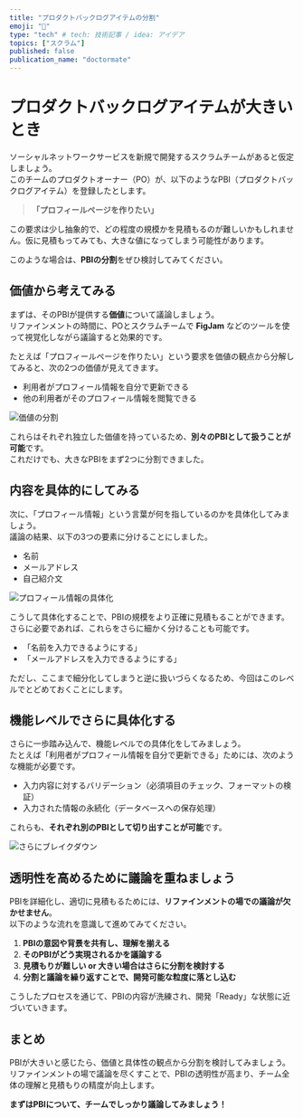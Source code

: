 ```yaml
---
title: "プロダクトバックログアイテムの分割"
emoji: "🎉"
type: "tech" # tech: 技術記事 / idea: アイデア
topics: ["スクラム"]
published: false
publication_name: "doctormate"
---
```

# プロダクトバックログアイテムが大きいとき

ソーシャルネットワークサービスを新規で開発するスクラムチームがあると仮定しましょう。  
このチームのプロダクトオーナー（PO）が、以下のようなPBI（プロダクトバックログアイテム）を登録したとします。

> **「プロフィールページを作りたい」**

この要求は少し抽象的で、どの程度の規模かを見積もるのが難しいかもしれません。仮に見積もってみても、大きな値になってしまう可能性があります。

このような場合は、**PBIの分割**をぜひ検討してみてください。


## 価値から考えてみる

まずは、そのPBIが提供する**価値**について議論しましょう。  
リファインメントの時間に、POとスクラムチームで **FigJam** などのツールを使って視覚化しながら議論すると効果的です。

たとえば「プロフィールページを作りたい」という要求を価値の観点から分解してみると、次の2つの価値が見えてきます。

- 利用者がプロフィール情報を自分で更新できる  
- 他の利用者がそのプロフィール情報を閲覧できる

![価値の分割](https://storage.googleapis.com/zenn-user-upload/31c19c843731-20250724.png)

これらはそれぞれ独立した価値を持っているため、**別々のPBIとして扱うことが可能**です。  
これだけでも、大きなPBIをまず2つに分割できました。


## 内容を具体的にしてみる

次に、「プロフィール情報」という言葉が何を指しているのかを具体化してみましょう。  
議論の結果、以下の3つの要素に分けることにしました。

- 名前  
- メールアドレス  
- 自己紹介文

![プロフィール情報の具体化](https://storage.googleapis.com/zenn-user-upload/18bd0d5f2d3c-20250724.png)

こうして具体化することで、PBIの規模をより正確に見積もることができます。  
さらに必要であれば、これらをさらに細かく分けることも可能です。

- 「名前を入力できるようにする」
- 「メールアドレスを入力できるようにする」

ただし、ここまで細分化してしまうと逆に扱いづらくなるため、今回はこのレベルでとどめておくことにします。


## 機能レベルでさらに具体化する

さらに一歩踏み込んで、機能レベルでの具体化をしてみましょう。  
たとえば「利用者がプロフィール情報を自分で更新できる」ためには、次のような機能が必要です。

- 入力内容に対するバリデーション（必須項目のチェック、フォーマットの検証）  
- 入力された情報の永続化（データベースへの保存処理）

これらも、**それぞれ別のPBIとして切り出すことが可能**です。

![さらにブレイクダウン](https://storage.googleapis.com/zenn-user-upload/e9dcf7b429c6-20250724.png)


## 透明性を高めるために議論を重ねましょう

PBIを詳細化し、適切に見積もるためには、**リファインメントの場での議論が欠かせません**。  
以下のような流れを意識して進めてみてください。

1. **PBIの意図や背景を共有し、理解を揃える**  
2. **そのPBIがどう実現されるかを議論する**  
3. **見積もりが難しい or 大きい場合はさらに分割を検討する**  
4. **分割と議論を繰り返すことで、開発可能な粒度に落とし込む**

こうしたプロセスを通じて、PBIの内容が洗練され、開発「Ready」な状態に近づいていきます。


## まとめ

PBIが大きいと感じたら、価値と具体性の観点から分割を検討してみましょう。  
リファインメントの場で議論を尽くすことで、PBIの透明性が高まり、チーム全体の理解と見積もりの精度が向上します。

**まずはPBIについて、チームでしっかり議論してみましょう！**
